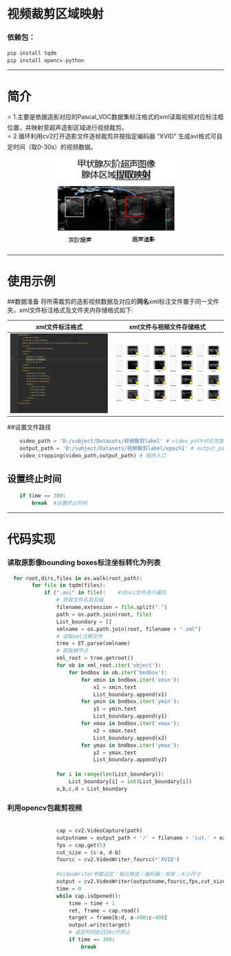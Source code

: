 # 视频裁剪区域映射

### 依赖包：
`pip install tqdm` \
`pip install opencv-python` 

----
# 简介
⭐ 1.主要是依据造影对应的Pascal_VOC数据集标注格式的xml读取视频对应标注框位置，并映射至超声造影区域进行视频裁剪。 \
⭐ 2.循环利用cv2打开造影文件逐帧裁剪并按指定编码器 “XVID” 生成avi格式可自定时间（取0-30s）的视频数据。
<div align="center">
  <img src="../readme_raw_pic/cropping/img_2.png" width="300"/>
</div>

---
# 使用示例

##数据准备
将所需裁剪的造影视频数据及对应的**同名**xml标注文件置于同一文件夹，xml文件标注格式及文件夹内存储格式如下:

| xml文件标注格式                                | xml文件与视频文件存储格式                            |
|------------------------------------------|-------------------------------------------|
| ![](../readme_raw_pic/cropping/img.png)  | ![](../readme_raw_pic/cropping/img_1.png) |

##设置文件路径

```python
    video_path = 'D:/subject/Datasets/视频裁剪label' # video_path对应存放原始视频和对应标注文件的位置
    output_path = 'D:/subject/Datasets/视频裁剪label/epoch1' # output_path对应输出位置
    video_cropping(video_path,output_path) # 程序入口
```

## 设置终止时间


```python
    if time == 300:
        break  #设置终止时间
```


-----
# 代码实现
### 读取原影像bounding boxes标注坐标转化为列表


````python
  for root,dirs,files in os.walk(root_path):
        for file in tqdm(files):
            if (".avi" in file):    #对avi文件进行遍历
                # 获取文件名及后缀
                filename,extension = file.split(".")
                path = os.path.join(root, file)
                List_boundary = []
                xmlname = os.path.join(root, filename + ".xml")
                # 读取xml注释文件
                tree = ET.parse(xmlname)
                # 获取根节点
                xml_root = tree.getroot()
                for ob in xml_root.iter('object'):
                    for bndbox in ob.iter('bndbox'):
                        for xmin in bndbox.iter('xmin'):
                            x1 = xmin.text
                            List_boundary.append(x1)
                        for ymin in bndbox.iter('ymin'):
                            y1 = ymin.text
                            List_boundary.append(y1)
                        for xmax in bndbox.iter('xmax'):
                            x2 = xmax.text
                            List_boundary.append(x2)
                        for ymax in bndbox.iter('ymax'):
                            y2 = ymax.text
                            List_boundary.append(y2)

                for i in range(len(List_boundary)):
                    List_boundary[i] = int(List_boundary[i])
                a,b,c,d = List_boundary
````


### 利用opencv包裁剪视频
```python

                cap = cv2.VideoCapture(path)
                outputname = output_path + '/' + filename + 'cut.' + extension
                fps = cap.get(5)
                cut_size = (c-a, d-b)
                fourcc = cv2.VideoWriter_fourcc(*'XVID')

                #VideoWriter参数设定：输出路径；编码器；帧率；大小尺寸
                output = cv2.VideoWriter(outputname,fourcc,fps,cut_size)
                time = 0
                while cap.isOpened():
                    time = time + 1
                    ret, frame = cap.read()
                    target = frame[b:d, a-400:c-400]
                    output.write(target)
                    # 设定时间到达30s时停止
                    if time == 300:
                        break
```